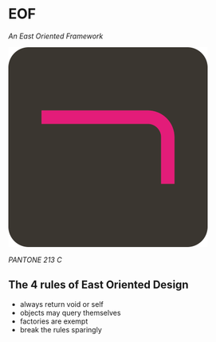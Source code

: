 # EOF

_An East Oriented Framework_

![EOF logo](eof.png)

_PANTONE 213 C_

## The 4 rules of East Oriented Design

 - always return void or self
 - objects may query themselves
 - factories are exempt
 - break the rules sparingly
